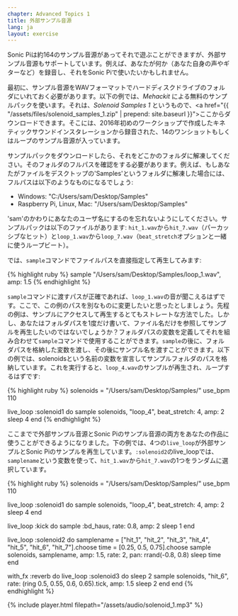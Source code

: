```yaml
---
chapter: Advanced Topics 1
title: 外部サンプル音源
lang: ja
layout: exercise
---
```


Sonic Piは約164のサンプル音源があってそれで遊ぶことができますが、外部サンプル音源もサポートしています。例えば、あなたが何か（あなた自身の声やギターなど）を録音し、それをSonic Piで使いたいかもしれません。

最初に、サンプル音源をWAVフォーマットでハードディスクドライブのフォルダにいれておく必要があります。以下の例では、*Mehackit* による無料のサンプルパックを使います。それは、*Solenoid Samples 1* というもので、<a href="{{ "/assets/files/solenoid_samples_1.zip" | prepend: site.baseurl }}">ここ</a>からダウンロードできます。そこには、2016年初めのワークショップで作成したキネティックサウンドインスタレーションから録音された、14のワンショットもしくはループのサンプル音源が入っています。

サンプルパックをダウンロードしたら、それをどこかのフォルダに解凍してください。そのフォルダのフルパスを確認をする必要があります。例えば、もしあなたがファイルをデスクトップの'Samples'というフォルダに解凍した場合には、フルパスは以下のようなものになるでしょう:

* Windows: "C:/Users/sam/Desktop/Samples"
* Raspberry Pi, Linux, Mac: "/Users/sam/Desktop/Samples"

'sam'のかわりにあなたのユーザ名にするのを忘れないようにしてください。サンプルパックは以下のファイルがあります: `hit_1.wav`から`hit_7.wav`（パーカッシブなヒット）と`loop_1.wav`から`loop_7.wav`（`beat_stretch`オプションと一緒に使うループビート）。

では、`sample`コマンドでファイルパスを直接指定して再生してみます:

{% highlight ruby %}
sample "/Users/sam/Desktop/Samples/loop_1.wav", amp: 1.5
{% endhighlight %}

`sample`コマンドに渡すパスが正確であれば、`loop_1.wav`の音が聞こえるはずです。ここで、この例のパスを別なものに変更したいと思ったとしましょう。先程の例は、サンプルにアクセスして再生するとてもストレートな方法でした。しかし、あなたはフォルダパスを1度だけ書いて、ファイル名だけを参照してサンプルを再生したいのではないでしょうか？フォルダパスの変数を定義してそれを組み合わせて`sample`コマンドで使用することができます。`sample`の後に、フォルダパスを格納した変数を渡し、その後にサンプル名を渡すことができます。以下の例では、solenoidsという名前の変数を宣言してサンプルフォルダのパスを格納しています。これを実行すると、`loop_4.wav`のサンプルが再生され、ループするはずです:

{% highlight ruby %}
solenoids = "/Users/sam/Desktop/Samples/"
use_bpm 110

live_loop :solenoid1 do
  sample solenoids, "loop_4", beat_stretch: 4, amp: 2
  sleep 4
end
{% endhighlight %}

ここまでで外部サンプル音源とSonic Piのサンプル音源の両方をあなたの作品に使うことができるようになりました。下の例では、4つの`live_loop`が外部サンプルとSonic Piのサンプルを再生しています。`:solenoid2`のlive_loopでは、`samplename`という変数を使って、`hit_1.wav`から`hit_7.wav`の1つをランダムに選択しています。

{% highlight ruby %}
solenoids = "/Users/sam/Desktop/Samples/"
use_bpm 110

live_loop :solenoid1 do
  sample solenoids, "loop_4", beat_stretch: 4, amp: 2
  sleep 4
end

live_loop :kick do
  sample :bd_haus, rate: 0.8, amp: 2
  sleep 1
end

live_loop :solenoid2 do
  samplename = ["hit_1", "hit_2", "hit_3", "hit_4", "hit_5", "hit_6", "hit_7"].choose
  time = [0.25, 0.5, 0.75].choose
  sample solenoids, samplename, amp: 1.5, rate: 2, pan: rrand(-0.8, 0.8)
  sleep time
end

with_fx :reverb do
  live_loop :solenoid3 do
    sleep 2
    sample solenoids, "hit_6", rate: (ring 0.5, 0.55, 0.6, 0.65).tick, amp: 1.5
    sleep 2
  end
end
{% endhighlight %}

{% include player.html filepath="/assets/audio/solenoid_1.mp3" %}
